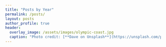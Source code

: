 ```yaml
---
title: "Posts by Year"
permalink: /posts/
layout: posts
author_profile: true
header:
  overlay_image: /assets/images/olympic-coast.jpg
  caption: "Photo credit: [**Dave on Unsplash**](https://unsplash.com/photos/mDihMg9xSXI)"
---
```

